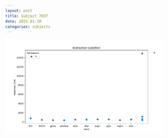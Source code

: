 ```yaml
---
layout: post
title: Subject 7037
date: 2025-01-30
categories: subjects
---
```


![](data/7037/run-13/7037_rt_acc_fuzzy_delay.png)
